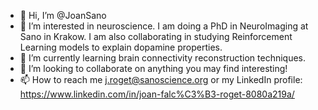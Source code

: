 - 👋 Hi, I’m @JoanSano
- 👀 I’m interested in neuroscience. I am doing a PhD in NeuroImaging at Sano in Krakow. I am also collaborating in studying Reinforcement Learning models to explain dopamine properties.
- 🌱 I’m currently learning brain connectivity reconstruction techniques.
- 💞️ I’m looking to collaborate on anything you may find interesting!
- 📫 How to reach me j.roget@sanoscience.org or my LinkedIn profile: https://www.linkedin.com/in/joan-falc%C3%B3-roget-8080a219a/

<!---
JoanSano/JoanSano is a ✨ special ✨ repository because its `README.md` (this file) appears on your GitHub profile.
You can click the Preview link to take a look at your changes.
--->
